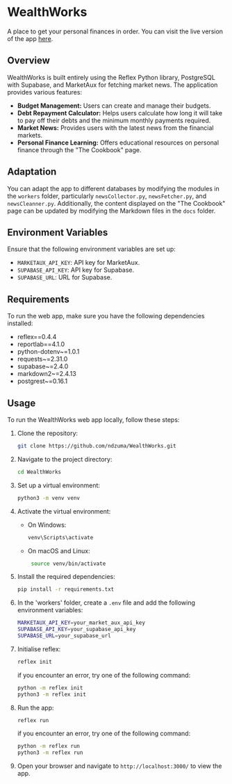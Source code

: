 # WealthWorks
A place to get your personal finances in order. You can visit the live version of the app [here](https://wealthworks.reflex.run/).

## Overview

WealthWorks is built entirely using the Reflex Python library, PostgreSQL with Supabase, and MarketAux for fetching market news. The application provides various features:

- **Budget Management:** Users can create and manage their budgets.
- **Debt Repayment Calculator:** Helps users calculate how long it will take to pay off their debts and the minimum monthly payments required.
- **Market News:** Provides users with the latest news from the financial markets.
- **Personal Finance Learning:** Offers educational resources on personal finance through the "The Cookbook" page.

## Adaptation

You can adapt the app to different databases by modifying the modules in the `workers` folder, particularly `newsCollector.py`, `newsFetcher.py`, and `newsCleanner.py`. Additionally, the content displayed on the "The Cookbook" page can be updated by modifying the Markdown files in the `docs` folder.

## Environment Variables

Ensure that the following environment variables are set up:

- `MARKETAUX_API_KEY`: API key for MarketAux.
- `SUPABASE_API_KEY`: API key for Supabase.
- `SUPABASE_URL`: URL for Supabase.

## Requirements

To run the web app, make sure you have the following dependencies installed:

- reflex==0.4.4
- reportlab==4.1.0
- python-dotenv~=1.0.1
- requests~=2.31.0
- supabase~=2.4.0
- markdown2~=2.4.13
- postgrest~=0.16.1

## Usage

To run the WealthWorks web app locally, follow these steps:

1. Clone the repository:

   ```bash
   git clone https://github.com/ndzuma/WealthWorks.git
    ```
2. Navigate to the project directory:

   ```bash
   cd WealthWorks
   ```
3. Set up a virtual environment:

   ```bash
   python3 -m venv venv
   ```
4. Activate the virtual environment:
   - On Windows:

      ```bash
      venv\Scripts\activate
      ```
   - On macOS and Linux:

      ```bash
       source venv/bin/activate
       ```
5. Install the required dependencies:

   ```bash
   pip install -r requirements.txt
   ```
6. In the 'workers' folder, create a `.env` file and add the following environment variables:

   ```bash
   MARKETAUX_API_KEY=your_market_aux_api_key
   SUPABASE_API_KEY=your_supabase_api_key
   SUPABASE_URL=your_supabase_url
   ```
7. Initialise reflex:

   ```bash
   reflex init
   ```
   if you encounter an error, try one of the following command:

   ```bash
   python -m reflex init
   python3 -m reflex init
    ```
8. Run the app:

   ```bash
   reflex run
   ```
   if you encounter an error, try one of the following command:

   ```bash
   python -m reflex run
   python3 -m reflex run
    ```
9. Open your browser and navigate to `http://localhost:3000/` to view the app.
